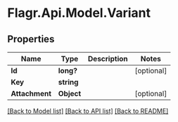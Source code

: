 # Flagr.Api.Model.Variant
## Properties

Name | Type | Description | Notes
------------ | ------------- | ------------- | -------------
**Id** | **long?** |  | [optional] 
**Key** | **string** |  | 
**Attachment** | **Object** |  | [optional] 

[[Back to Model list]](../README.md#documentation-for-models) [[Back to API list]](../README.md#documentation-for-api-endpoints) [[Back to README]](../README.md)

